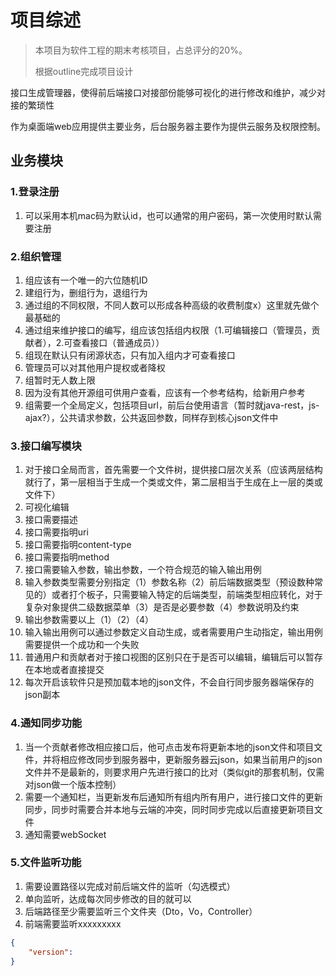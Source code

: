 # 项目综述

>本项目为软件工程的期末考核项目，占总评分的20%。
>
>根据outline完成项目设计

接口生成管理器，使得前后端接口对接部份能够可视化的进行修改和维护，减少对接的繁琐性

作为桌面端web应用提供主要业务，后台服务器主要作为提供云服务及权限控制。

## 业务模块

### 1.登录注册

1. 可以采用本机mac码为默认id，也可以通常的用户密码，第一次使用时默认需要注册

### 2.组织管理

1. 组应该有一个唯一的六位随机ID
2. 建组行为，删组行为，退组行为
3. 通过组的不同权限，不同人数可以形成各种高级的收费制度x）这里就先做个最基础的
4. 通过组来维护接口的编写，组应该包括组内权限（1.可编辑接口（管理员，贡献者），2.可查看接口（普通成员））
5. 组现在默认只有闭源状态，只有加入组内才可查看接口
6. 管理员可以对其他用户提权或者降权
7. 组暂时无人数上限
8. 因为没有其他开源组可供用户查看，应该有一个参考结构，给新用户参考
9. 组需要一个全局定义，包括项目url，前后台使用语言（暂时就java-rest，js-ajax?），公共请求参数，公共返回参数，同样存到核心json文件中

### 3.接口编写模块

1. 对于接口全局而言，首先需要一个文件树，提供接口层次关系（应该两层结构就行了，第一层相当于生成一个类或文件，第二层相当于生成在上一层的类或文件下）
2. 可视化编辑
3. 接口需要描述
4. 接口需要指明uri
5. 接口需要指明content-type
6. 接口需要指明method
7. 接口需要输入参数，输出参数，一个符合规范的输入输出用例
8. 输入参数类型需要分别指定（1）参数名称（2）前后端数据类型（预设数种常见的）或者打个板子，只需要输入特定的后端类型，前端类型相应转化，对于复杂对象提供二级数据菜单（3）是否是必要参数（4）参数说明及约束
9. 输出参数需要以上（1）（2）（4）
10. 输入输出用例可以通过参数定义自动生成，或者需要用户生动指定，输出用例需要提供一个成功和一个失败
11. 普通用户和贡献者对于接口视图的区别只在于是否可以编辑，编辑后可以暂存在本地或者直接提交
12. 每次开启该软件只是预加载本地的json文件，不会自行同步服务器端保存的json副本

### 4.通知同步功能

1. 当一个贡献者修改相应接口后，他可点击发布将更新本地的json文件和项目文件，并将相应修改同步到服务器中，更新服务器云json，如果当前用户的json文件并不是最新的，则要求用户先进行接口的比对（类似git的那套机制，仅需对json做一个版本控制）
2. 需要一个通知栏，当更新发布后通知所有组内所有用户，进行接口文件的更新同步，同步时需要合并本地与云端的冲突，同时同步完成以后直接更新项目文件
3. 通知需要webSocket

### 5.文件监听功能

1. 需要设置路径以完成对前后端文件的监听（勾选模式）
2. 单向监听，达成每次同步修改的目的就可以
3. 后端路径至少需要监听三个文件夹（Dto，Vo，Controller）
4. 前端需要监听xxxxxxxxx

```json
{
    "version":
}
```


